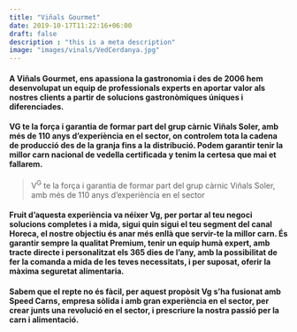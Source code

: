 ```yaml
---
title: "Viñals Gourmet"
date: 2019-10-17T11:22:16+06:00
draft: false
description : "this is a meta description"
image: "images/vinals/VedCerdanya.jpg"
---
```

#### A Viñals Gourmet, ens apassiona la gastronomia i des de 2006 hem desenvolupat un equip de professionals experts en aportar valor als nostres clients a partir de solucions gastronòmiques úniques i diferenciades.

#### VG te la força i garantia de formar part del grup càrnic Viñals Soler, amb més de 110 anys d’experiència en el sector, on controlem tota la cadena de producció des de la granja fins a la distribució. Podem garantir tenir la millor carn nacional de vedella certificada y tenim la certesa que mai et fallarem.

> V<sup>G</sup> te la força i garantia de formar part del grup càrnic Viñals Soler, amb més de 110 anys d’experiència en el sector

####  Fruit d’aquesta experiència va néixer Vg, per portar al teu negoci solucions completes i a mida, sigui quin sigui el teu segment del canal Horeca, el nostre objectiu és anar més enllà que servir-te la millor carn. És garantir sempre la qualitat Premium, tenir un equip humà expert, amb tracte directe i personalitzat els 365 dies de l’any, amb la possibilitat de fer la comanda a mida de les teves necessitats, i per suposat, oferir la màxima seguretat alimentaria.

####  Sabem que el repte no és fàcil, per aquest propòsit Vg s’ha fusionat amb Speed Carns, empresa sòlida i amb gran experiència en el sector, per crear junts una revolució en el sector, i prescriure la nostra passió per la carn i alimentació.

